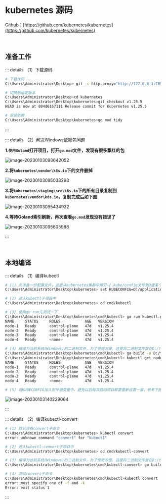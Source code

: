 # kubernetes 源码

Github：[https://github.com/kubernetes/kubernetes](https://github.com/kubernetes/kubernetes)

<br />

## 准备工作

::: details （1）下载源码

```bash
# 下载代码
C:\Users\Administrator\Desktop> git -c http.proxy="http://127.0.0.1:7890" clone https://github.com/kubernetes/kubernetes.git

# 切换到指定版本
C:\Users\Administrator\Desktop>cd kubernetes
C:\Users\Administrator\Desktop\kubernetes>git checkout v1.25.5
HEAD is now at 804d6167111 Release commit for Kubernetes v1.25.5

# 安装依赖
C:\Users\Administrator\Desktop\kubernetes>go mod tidy
```

:::

::: details （2）解决Windows依赖包问题

**1.`使用Goland`打开项目，打开`go.mod`文件，发现有很多飘红的包**

![image-20230103093642052](https://tuchuang-1257805459.cos.accelerate.myqcloud.com//image-20230103093642052.png)

**2.将`kubernetes\vendor\k8s.io`下的文件删掉**

![image-20230103095033293](https://tuchuang-1257805459.cos.accelerate.myqcloud.com//image-20230103095033293.png)

**3.将`kubernetes\staging\src\k8s.io`下的所有目录复制到`kubernetes\vendor\k8s.io`，复制完成后如下图**

![image-20230103095434932](https://tuchuang-1257805459.cos.accelerate.myqcloud.com//image-20230103095434932.png)

**4.等待Goland索引刷新，再次查看`go.mod`发现没有错误了**

![image-20230103095605988](https://tuchuang-1257805459.cos.accelerate.myqcloud.com//image-20230103095605988.png)



:::

<br />

## 本地编译

::: details （1）编译kubectl

```bash
# (1) 先准备一份配置文件，这里从kubernetes集群中拷贝~/.kube/config文件到D盘某个目录中并改名为.kube.config
C:\Users\Administrator\Desktop\kubernetes> set KUBECONFIG=D:/application/kubernetes/.kube.config

# (2) 进入kubectl子项目中
C:\Users\Administrator\Desktop\kubernetes> cd cmd/kubectl

# (3) 使用go run先测试一下
C:\Users\Administrator\Desktop\kubernetes\cmd\kubectl> go run kubectl.go get node
NAME     STATUS     ROLES           AGE   VERSION
node-1   Ready      control-plane   47d   v1.25.4
node-2   Ready      control-plane   47d   v1.25.4
node-3   Ready      control-plane   47d   v1.25.4
node-4   Ready      <none>          47d   v1.25.4

# (4) 编译为当前系统(Windows)的二进制文件，为了使用方便，这里将二进制文件放在D:/tools目录中，它是PATH中的一个目录
C:\Users\Administrator\Desktop\kubernetes\cmd\kubectl> go build -o D:/tools kubectl.go
C:\Users\Administrator\Desktop\kubernetes\cmd\kubectl> kubectl get node
NAME     STATUS     ROLES           AGE   VERSION
node-1   Ready      control-plane   47d   v1.25.4
node-2   Ready      control-plane   47d   v1.25.4
node-3   Ready      control-plane   47d   v1.25.4
node-4   Ready      <none>          47d   v1.25.4

# (5) 将KUBECONFIG加入到环境变量中，避免以后每次启动项目都要重新设置一遍，参考下图
```

![image-20230103140229064](https://tuchuang-1257805459.cos.accelerate.myqcloud.com//image-20230103140229064.png)

:::

::: details （2）编译kubectl-convert

```bash
# (1) 默认没有convert子命令
C:\Users\Administrator\Desktop\kubernetes> kubectl convert
error: unknown command "convert" for "kubectl"

# (2) 进入kubectl-convert子项目中
C:\Users\Administrator\Desktop\kubernetes> cd cmd/kubectl-convert

# (3) 编译为当前系统(Windows)的二进制文件，为了使用方便，这里将二进制文件放在D:/tools目录中，它是PATH中的一个目录
C:\Users\Administrator\Desktop\kubernetes\cmd\kubectl-convert> go build -o D:/tools/ kubectl-convert.go

# (4) 测试convert子命令
C:\Users\Administrator\Desktop\kubernetes\cmd\kubectl>kubectl convert 
error: must specify one of -f and -k
Error: exit status 1
```

:::
